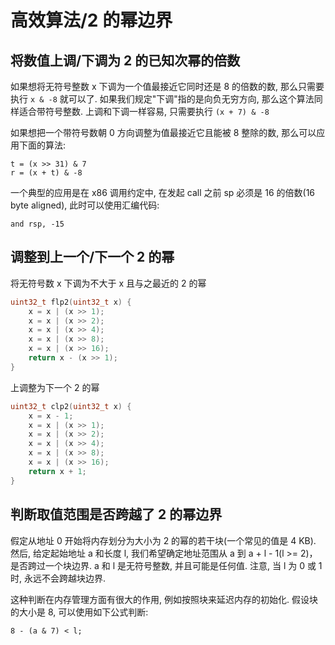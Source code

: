 # 高效算法/2 的幂边界

## 将数值上调/下调为 2 的已知次幂的倍数

如果想将无符号整数 x 下调为一个值最接近它同时还是 8 的倍数的数, 那么只需要执行 `x & -8` 就可以了. 如果我们规定"下调"指的是向负无穷方向, 那么这个算法同样适合带符号整数. 上调和下调一样容易, 只需要执行 `(x + 7) & -8`

如果想把一个带符号数朝 0 方向调整为值最接近它且能被 8 整除的数, 那么可以应用下面的算法:

```no-highlight
t = (x >> 31) & 7
r = (x + t) & -8
```

一个典型的应用是在 x86 调用约定中, 在发起 call 之前 sp 必须是 16 的倍数(16 byte aligned), 此时可以使用汇编代码:

```no-highlight
and rsp, -15
```

## 调整到上一个/下一个 2 的幂

将无符号数 x 下调为不大于 x 且与之最近的 2 的幂

```c
uint32_t flp2(uint32_t x) {
    x = x | (x >> 1);
    x = x | (x >> 2);
    x = x | (x >> 4);
    x = x | (x >> 8);
    x = x | (x >> 16);
    return x - (x >> 1);
}
```

上调整为下一个 2 的幂

```c
uint32_t clp2(uint32_t x) {
    x = x - 1;
    x = x | (x >> 1);
    x = x | (x >> 2);
    x = x | (x >> 4);
    x = x | (x >> 8);
    x = x | (x >> 16);
    return x + 1;
}
```

## 判断取值范围是否跨越了 2 的幂边界

假定从地址 0 开始将内存划分为大小为 2 的幂的若干块(一个常见的值是 4 KB). 然后, 给定起始地址 a 和长度 l, 我们希望确定地址范围从 a 到 a + l - 1(l >= 2)，是否跨过一个块边界. a 和 l 是无符号整数, 并且可能是任何值. 注意, 当 l 为 0 或 1 时, 永远不会跨越块边界.

这种判断在内存管理方面有很大的作用, 例如按照块来延迟内存的初始化. 假设块的大小是 8, 可以使用如下公式判断:

```no-highlight
8 - (a & 7) < l;
```
